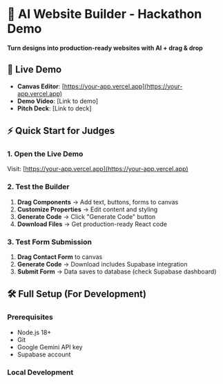 # 🚀 AI Website Builder - Hackathon Demo

**Turn designs into production-ready websites with AI + drag & drop**

## 🎯 Live Demo
- **Canvas Editor**: [https://your-app.vercel.app](https://your-app.vercel.app)
- **Demo Video**: [Link to demo]
- **Pitch Deck**: [Link to deck]

## ⚡ Quick Start for Judges

### 1. Open the Live Demo
Visit: [https://your-app.vercel.app](https://your-app.vercel.app)

### 2. Test the Builder
1. **Drag Components** → Add text, buttons, forms to canvas
2. **Customize Properties** → Edit content and styling  
3. **Generate Code** → Click "Generate Code" button
4. **Download Files** → Get production-ready React code

### 3. Test Form Submission
1. **Drag Contact Form** to canvas
2. **Generate Code** → Download includes Supabase integration
3. **Submit Form** → Data saves to database (check Supabase dashboard)

## 🛠️ Full Setup (For Development)

### Prerequisites
- Node.js 18+
- Git
- Google Gemini API key
- Supabase account

### Local Development
